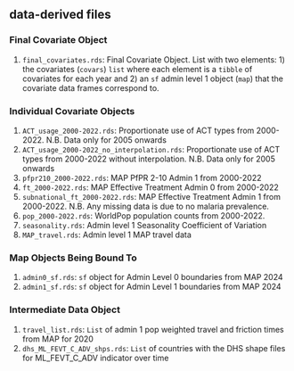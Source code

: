 ## data-derived files

### Final Covariate Object

1. `final_covariates.rds`: Final Covariate Object. List with two elements: 1) the
covariates (`covars`) `list` where each element is a `tibble` of covariates 
for each year and 2) an `sf` admin level 1 object (`map`) that the covariate data
frames correspond to.

### Individual Covariate Objects

1. `ACT_usage_2000-2022.rds`: Proportionate use of ACT types from 2000-2022. N.B. Data only for 2005 onwards
1. `ACT_usage_2000-2022_no_interpolation.rds`: Proportionate use of ACT types from 2000-2022 without interpolation. N.B. Data only for 2005 onwards
1. `pfpr210_2000-2022.rds`: MAP PfPR 2-10 Admin 1 from 2000-2022
1. `ft_2000-2022.rds`: MAP Effective Treatment Admin 0 from 2000-2022
1. `subnational_ft_2000-2022.rds`: MAP Effective Treatment Admin 1 from 2000-2022. N.B. Any missing data is due to no malaria prevalence.
1. `pop_2000-2022.rds`: WorldPop population counts from 2000-2022.
1. `seasonality.rds`: Admin level 1 Seasonality Coefficient of Variation 
1. `MAP_travel.rds`: Admin level 1 MAP travel data 

### Map Objects Being Bound To

1. `admin0_sf.rds`: `sf` object for Admin Level 0 boundaries from MAP 2024
1. `admin1_sf.rds`: `sf` object for Admin Level 1 boundaries from MAP 2024

### Intermediate Data Object

1. `travel_list.rds`: `List` of admin 1 pop weighted travel and friction times from MAP for 2020
1. `dhs_ML_FEVT_C_ADV_shps.rds`: `List` of countries with the DHS shape files for ML_FEVT_C_ADV indicator over time
